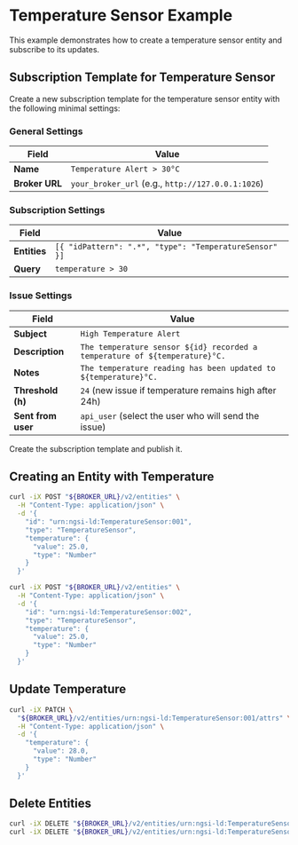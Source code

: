 # Temperature Sensor Example

This example demonstrates how to create a temperature sensor entity and
subscribe to its updates.

## Subscription Template for Temperature Sensor

Create a new subscription template for the temperature sensor entity with the
following minimal settings:

### General Settings

| Field             | Value                                                     |
|-------------------|-----------------------------------------------------------|
| **Name**    | `Temperature Alert > 30°C`                                      |
| **Broker URL** | `your_broker_url` (e.g., `http://127.0.0.1:1026`)            |

### Subscription Settings

| Field             | Value                                                     |
|-------------------|-----------------------------------------------------------|
| **Entities** | `[{ "idPattern": ".*", "type": "TemperatureSensor" }]`         |
| **Query**   | `temperature > 30`                                              |

### Issue Settings

| Field             | Value                                                     |
|-------------------|-----------------------------------------------------------|
| **Subject**       | `High Temperature Alert`                                  |
| **Description**   | `The temperature sensor ${id} recorded a temperature of ${temperature}°C.`|
| **Notes**         | `The temperature reading has been updated to ${temperature}°C.`|
| **Threshold (h)** | `24` (new issue if temperature remains high after 24h)    |
| **Sent from user**| `api_user` (select the user who will send the issue)      |

Create the subscription template and publish it.

## Creating an Entity with Temperature

```bash
curl -iX POST "${BROKER_URL}/v2/entities" \
  -H "Content-Type: application/json" \
  -d '{
    "id": "urn:ngsi-ld:TemperatureSensor:001",
    "type": "TemperatureSensor",
    "temperature": {
      "value": 25.0,
      "type": "Number"
    }
  }'

curl -iX POST "${BROKER_URL}/v2/entities" \
  -H "Content-Type: application/json" \
  -d '{
    "id": "urn:ngsi-ld:TemperatureSensor:002",
    "type": "TemperatureSensor",
    "temperature": {
      "value": 25.0,
      "type": "Number"
    }
  }'
```

## Update Temperature

```bash
curl -iX PATCH \
  "${BROKER_URL}/v2/entities/urn:ngsi-ld:TemperatureSensor:001/attrs" \
  -H "Content-Type: application/json" \
  -d '{
    "temperature": {
      "value": 28.0,
      "type": "Number"
    }
  }'
```

## Delete Entities

```bash
curl -iX DELETE "${BROKER_URL}/v2/entities/urn:ngsi-ld:TemperatureSensor:001"
curl -iX DELETE "${BROKER_URL}/v2/entities/urn:ngsi-ld:TemperatureSensor:002"
```
